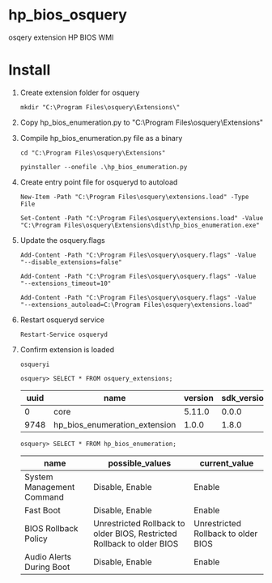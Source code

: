 # hp_bios_osquery
osqery extension HP BIOS WMI 

# Install

1. Create extension folder for osquery
   
   ``mkdir "C:\Program Files\osquery\Extensions\"``

2. Copy hp_bios_enumeration.py to "C:\Program Files\osquery\Extensions\"
3. Compile hp_bios_enumeration.py file as a binary

   ``cd "C:\Program Files\osquery\Extensions"``
   
   ``pyinstaller --onefile .\hp_bios_enumeration.py``
   
5. Create entry point file for osqueryd to autoload
   
   ``New-Item -Path "C:\Program Files\osquery\extensions.load" -Type File``

   ``Set-Content -Path "C:\Program Files\osquery\extensions.load" -Value "C:\Program Files\osquery\Extensions\dist\hp_bios_enumeration.exe"``

6. Update the osquery.flags

   ``Add-Content -Path "C:\Program Files\osquery\osquery.flags" -Value "--disable_extensions=false"``

   ``Add-Content -Path "C:\Program Files\osquery\osquery.flags" -Value "--extensions_timeout=10"``

   ``Add-Content -Path "C:\Program Files\osquery\osquery.flags" -Value "--extensions_autoload=C:\Program Files\osquery\extensions.load"``

7. Restart osqueryd service

   ``Restart-Service osqueryd``

8. Confirm extension is loaded

   ``osqueryi``

   ``osquery> SELECT * FROM osquery_extensions;``
   
     | uuid | name                          | version | sdk_version | path                   | type      |
     |------|-------------------------------|---------|-------------|------------------------|-----------|
     | 0    | core                          | 5.11.0  | 0.0.0       | \\.\pipe\shell.em      | core      |
     | 9748 | hp_bios_enumeration_extension | 1.0.0   | 1.8.0       | \\.\pipe\shell.em.9748 | extension |

    ``osquery> SELECT * FROM hp_bios_enumeration;``

   | name                                | possible_values                                                 | current_value                       |
   |-------------------------------------|-----------------------------------------------------------------|-------------------------------------|
   | System Management Command           | Disable, Enable                                                 | Enable                              |
   | Fast Boot                           | Disable, Enable                                                 | Enable                              |
   | BIOS Rollback Policy                | Unrestricted Rollback to older BIOS, Restricted Rollback to older BIOS | Unrestricted Rollback to older BIOS |
   | Audio Alerts During Boot            | Disable, Enable                                                 | Enable                              |
  

  
